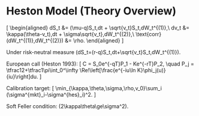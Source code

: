 # Heston Model (Theory Overview)

\[
\begin{aligned}
dS_t &= (\mu-q)S_t\,dt + \sqrt{v_t}S_t\,dW_t^{(1)},\\
dv_t &= \kappa(\theta-v_t)\,dt + \sigma\sqrt{v_t}\,dW_t^{(2)},\\
\text{corr}(dW_t^{(1)},dW_t^{(2)}) &= \rho.
\end{aligned}
\]

Under risk-neutral measure \(dS_t=(r-q)S_t\,dt+\sqrt{v_t}S_t\,dW_t^{(1)}\).

European call (Heston 1993):
\[
C = S_0e^{-qT}P_1 - Ke^{-rT}P_2,
\quad
P_j = \tfrac12+\tfrac1\pi\int_0^\infty
\Re\!\left[\frac{e^{-iu\ln K}\phi_j(u)}{iu}\right]du.
\]

Calibration target:
\[
\min_{\kappa,\theta,\sigma,\rho,v_0}\sum_i
(\sigma^{mkt}_i-\sigma^{hes}_i)^2.
\]

Soft Feller condition: \(2\kappa\theta\ge\sigma^2\).
